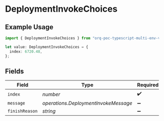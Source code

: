# DeploymentInvokeChoices

## Example Usage

```typescript
import { DeploymentInvokeChoices } from "orq-poc-typescript-multi-env-version/models/operations";

let value: DeploymentInvokeChoices = {
  index: 6720.48,
};
```

## Fields

| Field                                | Type                                 | Required                             | Description                          |
| ------------------------------------ | ------------------------------------ | ------------------------------------ | ------------------------------------ |
| `index`                              | *number*                             | :heavy_check_mark:                   | N/A                                  |
| `message`                            | *operations.DeploymentInvokeMessage* | :heavy_minus_sign:                   | N/A                                  |
| `finishReason`                       | *string*                             | :heavy_minus_sign:                   | N/A                                  |